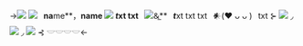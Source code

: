 ->![](https://files.catbox.moe/3foctf.png)
![](https://files.catbox.moe/5w6ku5.png)⠀**na**me**，**name [![](https://files.catbox.moe/aw7amp.png)](https://pinterest.com/tanabatawish)
***t***xt txt⠀![](https://yokai.crd.co/assets/images/gallery22/c89841eb.gif?v=b4df531c)**&̲**⠀***t***xt txt
txt⠀𒀭(♥︎ ᴗ ᴗ )⠀txt
⊱ [![](https://files.catbox.moe/jr8xvs.png)](x) ◞ [![](https://files.catbox.moe/udi2lq.png)](x) ◞ [![](https://files.catbox.moe/d0xiqp.png)](x) ⊰
𓎟𓎟𓎟𓎟<-